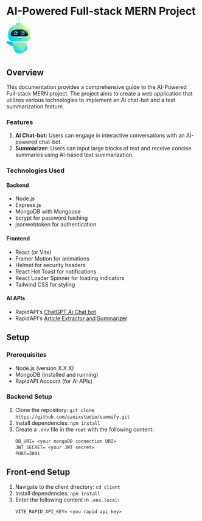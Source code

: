 # AI-Powered Full-stack MERN Project ![Summify Chatbot](./client/public/images/chatbot_64.png)

## Overview

This documentation provides a comprehensive guide to the AI-Powered Full-stack MERN project. The project aims to create a web application that utilizes various technologies to implement an AI chat-bot and a text summarization feature.

### Features

1. **AI Chat-bot:** Users can engage in interactive conversations with an AI-powered chat-bot.
2. **Summarizer:** Users can input large blocks of text and receive concise summaries using AI-based text summarization.

### Technologies Used

#### Backend

- Node.js
- Express.js
- MongoDB with Mongoose
- bcrypt for password hashing
- jsonwebtoken for authentication

#### Frontend

- React (or Vite)
- Framer Motion for animations
- Helmet for security headers
- React Hot Toast for notifications
- React Loader Spinner for loading indicators
- Tailwind CSS for styling

#### AI APIs

- RapidAPI's [ChatGPT Ai Chat bot](https://rapidapi.com/yourdevmail/api/chatgpt-ai-chat-bot)
- RapidAPI's [Article Extractor and Summarizer](https://rapidapi.com/restyler/api/article-extractor-and-summarizer)

## Setup

### Prerequisites

- Node.js (version X.X.X)
- MongoDB (installed and running)
- RapidAPI Account (for AI APIs)

### Backend Setup

1. Clone the repository: `git clone https://github.com/sanixstudio/summify.git`
2. Install dependencies: `npm install`
3. Create a `.env` file in the `root` with the following content:
   ```
   DB_URI= <your mongoDB connection URI>
   JWT_SECRET= <your JWT secret>
   PORT=3001
   ```

## Front-end Setup

1. Navigate to the client directory: `cd client`
2. Install dependencies: `npm install`
3. Enter the following content in `.env.local`:
   ```
   VITE_RAPID_API_KEY= <you rapid api key>
   ```